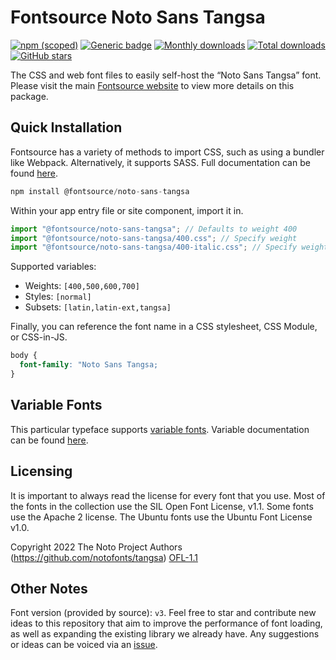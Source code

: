 # Fontsource Noto Sans Tangsa

[![npm (scoped)](https://img.shields.io/npm/v/@fontsource/noto-sans-tangsa?color=brightgreen)](https://www.npmjs.com/package/@fontsource/noto-sans-tangsa) [![Generic badge](https://img.shields.io/badge/fontsource-passing-brightgreen)](https://github.com/fontsource/fontsource) [![Monthly downloads](https://badgen.net/npm/dm/@fontsource/noto-sans-tangsa)](https://github.com/fontsource/fontsource) [![Total downloads](https://badgen.net/npm/dt/@fontsource/noto-sans-tangsa)](https://github.com/fontsource/fontsource) [![GitHub stars](https://img.shields.io/github/stars/fontsource/fontsource.svg?style=social&label=Star)](https://github.com/fontsource/fontsource/stargazers)

The CSS and web font files to easily self-host the “Noto Sans Tangsa” font. Please visit the main [Fontsource website](https://fontsource.org/fonts/noto-sans-tangsa) to view more details on this package.

## Quick Installation

Fontsource has a variety of methods to import CSS, such as using a bundler like Webpack. Alternatively, it supports SASS. Full documentation can be found [here](https://beta.fontsource.org/docs/getting-started/introduction).

```javascript
npm install @fontsource/noto-sans-tangsa
```

Within your app entry file or site component, import it in.

```javascript
import "@fontsource/noto-sans-tangsa"; // Defaults to weight 400
import "@fontsource/noto-sans-tangsa/400.css"; // Specify weight
import "@fontsource/noto-sans-tangsa/400-italic.css"; // Specify weight and style

```

Supported variables:
- Weights: `[400,500,600,700]`
- Styles: `[normal]`
- Subsets: `[latin,latin-ext,tangsa]`

Finally, you can reference the font name in a CSS stylesheet, CSS Module, or CSS-in-JS.

```css
body {
  font-family: "Noto Sans Tangsa;
}
```

## Variable Fonts

This particular typeface supports [variable fonts](https://developer.mozilla.org/en-US/docs/Web/CSS/CSS_Fonts/Variable_Fonts_Guide).
Variable documentation can be found [here](https://fontsource.org/docs/variable-fonts).

## Licensing
It is important to always read the license for every font that you use.
Most of the fonts in the collection use the SIL Open Font License, v1.1. Some fonts use the Apache 2 license. The Ubuntu fonts use the Ubuntu Font License v1.0.

Copyright 2022 The Noto Project Authors (https://github.com/notofonts/tangsa)
[OFL-1.1](http://scripts.sil.org/OFL)

## Other Notes
Font version (provided by source): `v3`.
Feel free to star and contribute new ideas to this repository that aim to improve the performance of font loading, as well as expanding the existing library we already have. Any suggestions or ideas can be voiced via an [issue](https://github.com/fontsource/fontsource/issues).